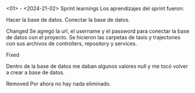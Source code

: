 <01> - <2024-21-02>
Sprint learnings
Los aprendizajes del sprint fueron:

Hacer la base de datos.
Conectar la base de datos.

Changed
Se agregó la url, el username y el password para conectar la base de datos con el proyecto.
Se hicieron las carpetas de taxis y trajectories con sus archivos de controllers, repository y services.

Fixed

Dentro de la base de datos me daban algunos valores null y me tocó volver a crear a base de datos.

Removed
Por ahora no hay nada eliminado.